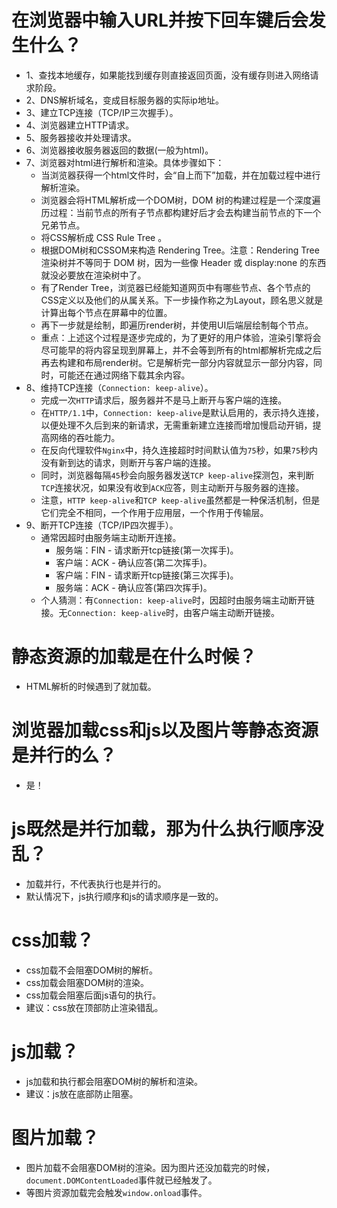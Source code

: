 # 在浏览器中输入URL并按下回车键后会发生什么？
* 1、查找本地缓存，如果能找到缓存则直接返回页面，没有缓存则进入网络请求阶段。
* 2、DNS解析域名，变成目标服务器的实际ip地址。
* 3、建立TCP连接（TCP/IP三次握手）。
* 4、浏览器建立HTTP请求。
* 5、服务器接收并处理请求。
* 6、浏览器接收服务器返回的数据(一般为html)。
* 7、浏览器对html进行解析和渲染。具体步骤如下：
  - 当浏览器获得一个html文件时，会“自上而下”加载，并在加载过程中进行解析渲染。
  - 浏览器会将HTML解析成一个DOM树，DOM 树的构建过程是一个深度遍历过程：当前节点的所有子节点都构建好后才会去构建当前节点的下一个兄弟节点。
  - 将CSS解析成 CSS Rule Tree 。
  - 根据DOM树和CSSOM来构造 Rendering Tree。注意：Rendering Tree 渲染树并不等同于 DOM 树，因为一些像 Header 或 display:none 的东西就没必要放在渲染树中了。
  - 有了Render Tree，浏览器已经能知道网页中有哪些节点、各个节点的CSS定义以及他们的从属关系。下一步操作称之为Layout，顾名思义就是计算出每个节点在屏幕中的位置。
  - 再下一步就是绘制，即遍历render树，并使用UI后端层绘制每个节点。
  - 重点：上述这个过程是逐步完成的，为了更好的用户体验，渲染引擎将会尽可能早的将内容呈现到屏幕上，并不会等到所有的html都解析完成之后再去构建和布局render树。它是解析完一部分内容就显示一部分内容，同时，可能还在通过网络下载其余内容。
* 8、维持TCP连接（`Connection: keep-alive`）。
  - 完成一次`HTTP`请求后，服务器并不是马上断开与客户端的连接。
  - 在`HTTP/1.1`中，`Connection: keep-alive`是默认启用的，表示持久连接，以便处理不久后到来的新请求，无需重新建立连接而增加慢启动开销，提高网络的吞吐能力。
  - 在反向代理软件`Nginx`中，持久连接超时时间默认值为`75`秒，如果`75`秒内没有新到达的请求，则断开与客户端的连接。
  - 同时，浏览器每隔`45`秒会向服务器发送`TCP keep-alive`探测包，来判断`TCP`连接状况，如果没有收到`ACK`应答，则主动断开与服务器的连接。
  - 注意，`HTTP keep-alive`和`TCP keep-alive`虽然都是一种保活机制，但是它们完全不相同，一个作用于应用层，一个作用于传输层。
* 9、断开TCP连接（TCP/IP四次握手）。
  - 通常因超时由服务端主动断开连接。
    - 服务端：FIN - 请求断开tcp链接(第一次挥手)。
    - 客户端：ACK - 确认应答(第二次挥手)。
    - 客户端：FIN - 请求断开tcp链接(第三次挥手)。
    - 服务端：ACK - 确认应答(第四次挥手)。
  - 个人猜测：有`Connection: keep-alive`时，因超时由服务端主动断开链接。无`Connection: keep-alive`时，由客户端主动断开链接。

# 静态资源的加载是在什么时候？
* HTML解析的时候遇到了就加载。

# 浏览器加载css和js以及图片等静态资源是并行的么？
* 是！

# js既然是并行加载，那为什么执行顺序没乱？
* 加载并行，不代表执行也是并行的。
* 默认情况下，js执行顺序和js的请求顺序是一致的。

# css加载？
* css加载不会阻塞DOM树的解析。
* css加载会阻塞DOM树的渲染。
* css加载会阻塞后面js语句的执行。
* 建议：css放在顶部防止渲染错乱。

# js加载？
* js加载和执行都会阻塞DOM树的解析和渲染。
* 建议：js放在底部防止阻塞。

# 图片加载？
* 图片加载不会阻塞DOM树的渲染。因为图片还没加载完的时候，```document.DOMContentLoaded```事件就已经触发了。
* 等图片资源加载完会触发```window.onload```事件。
